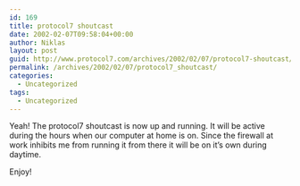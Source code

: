 ```yaml
---
id: 169
title: protocol7 shoutcast
date: 2002-02-07T09:58:04+00:00
author: Niklas
layout: post
guid: http://www.protocol7.com/archives/2002/02/07/protocol7-shoutcast/
permalink: /archives/2002/02/07/protocol7_shoutcast/
categories:
  - Uncategorized
tags:
  - Uncategorized
---
```

<div class='microid-79078c216b8e24e3b39a7e86a09dc75e0502acd2'>
  <p>
    Yeah! The protocol7 shoutcast is now up and running. It will be active during the hours when our computer at home is on. Since the firewall at work inhibits me from running it from there it will be on it&#8217;s own during daytime.
  </p>
  
  <p>
    Enjoy!
  </p>
</div>